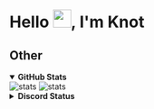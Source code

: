 # Hello <img src="https://media.giphy.com/media/hvRJCLFzcasrR4ia7z/giphy.gif" width="32">, I'm Knot 
<!--
<pre>
  - 🌱 I’m currently learning everything 😋
</pre>
-->
<!--
## My experience stacks
<details>
  <summary>
    <strong>
      Programming language
    </strong>
  </summary>
  <p align="left">
    <a href="https://skillicons.dev">
      <img src="https://skillicons.dev/icons?i=ts,js,java,python,dart" />
    </a>
  </p>
</details>

<details>
  <summary>
    <strong>
      Web development & API
    </strong>
  </summary>
<div style="display: flex; flex-direction: row;">
  <p align="left">
    <a href="https://skillicons.dev">
      <img src="https://skillicons.dev/icons?i=html,css,nodejs,express,react,next,nest,fastapi" />
    </a>
  </p>
</div>
</details>
-->

## Other
<details open><summary><strong>GitHub Stats</strong></summary>
  <img src="https://github-readme-stats.vercel.app/api?username=Notties&show_icons=true&theme=tokyonight" alt="stats">
  <img src="https://github-readme-stats.vercel.app/api/top-langs/?username=Notties&layout=compact&theme=tokyonight" alt="stats">
</details>

<details>
  <summary>
    <strong>Discord Status
    </strong>
  </summary>
  <img src="https://discord.c99.nl/widget/theme-1/674982630357205007.png">
</details>


<!-- source - readme.md
Typing SVG: https://readme-typing-svg.demolab.com/demo/
Skill-icons: https://github.com/tandpfun/skill-icons
Github-Stats: https://github.com/anuraghazra/github-readme-stats
Discord Status Banner: https://discord.c99.nl/
-->

